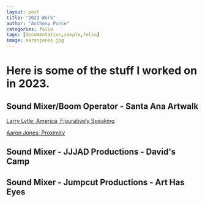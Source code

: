 ```yaml
---
layout: post
title: "2023 Work"
author: "Anthony Ponce"
categories: folio
tags: [documentation,sample,folio]
image: aaronjones.jpg
---
```


# Here is some of the stuff I worked on in 2023.

## Sound Mixer/Boom Operator - Santa Ana Artwalk 

[Larry Lytle: America, Figuratively Speaking](https://www.santaanacollegeartdepartment.org/lytle)

[Aaron Jones: Proximity](https://www.santaanacollegeartdepartment.org/proximity_1)

## Sound Mixer - JJJAD Productions - David's Camp 

## Sound Mixer - Jumpcut Productions - Art Has Eyes
